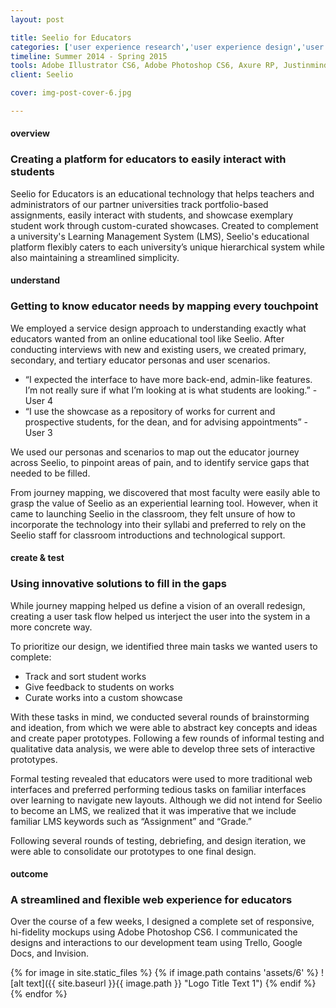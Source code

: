 ```yaml
---
layout: post

title: Seelio for Educators
categories: ['user experience research','user experience design','user interface design','featured']
timeline: Summer 2014 - Spring 2015
tools: Adobe Illustrator CS6, Adobe Photoshop CS6, Axure RP, Justinmind, InVision
client: Seelio

cover: img-post-cover-6.jpg

---
```


<!-- status: needs images, role -->

<h4 class="heading heading--regular heading--emphasize">overview</h4>
<div class="marker-post-heading"></div>
<h3 class="heading heading--fancy">Creating a platform for educators to easily interact with students</h3>
<p>
	Seelio for Educators is an educational technology that helps teachers and administrators of our partner universities track portfolio-based assignments, easily interact with students, and showcase exemplary student work through custom-curated showcases. Created to complement a university's Learning Management System (LMS), Seelio's educational platform flexibly caters to each university’s unique hierarchical system while also maintaining a streamlined simplicity.
</p>

<h4 class="heading heading--regular heading--emphasize post__heading--stacked">understand</h4>
<div class="marker-post-heading"></div>
<h3 class="heading heading--fancy">Getting to know educator needs by mapping every touchpoint</h3>
<p>
	We employed a service design approach to understanding exactly what educators wanted from an online educational tool like Seelio. After conducting interviews with new and existing users, we created primary, secondary, and tertiary educator personas and user scenarios.
</p>
<div class="post__quote">
	<ul>
		<li>“I expected the interface to have more back-end, admin-like features. I’m not really sure if what I’m looking at is what students are looking.” - User 4</li>
		<li>“I use the showcase as a repository of works for current and prospective students, for the dean, and for advising appointments”  - User 3</li>
	</ul>
</div>
<p>
	We used our personas and scenarios to map out the educator journey across Seelio, to pinpoint areas of pain, and to identify service gaps that needed to be filled.
</p>
<p>
	From journey mapping, we discovered that most faculty were easily able to grasp the value of Seelio as an experiential learning tool. However, when it came to launching Seelio in the classroom, they felt unsure of how to incorporate the technology into their syllabi and preferred to rely on the Seelio staff for classroom introductions and technological support.
</p>

<h4 class="heading heading--regular heading--emphasize post__heading--stacked">create & test</h4>
<div class="marker-post-heading"></div>
<h3 class="heading heading--fancy">Using innovative solutions to fill in the gaps</h3>
<p>
	While journey mapping helped us define a vision of an overall redesign, creating a user task flow helped us interject the user into the system in a more concrete way.
</p>
<p>
	To prioritize our design, we identified three main tasks we wanted users to complete:
</p>
<ul>
	<li>Track and sort student works</li>
	<li>Give feedback to students on works</li>
	<li>Curate works into a custom showcase</li>
</ul>
<p>
	With these tasks in mind, we conducted several rounds of brainstorming and ideation, from which we were able to abstract key concepts and ideas and create paper prototypes. Following a few rounds of informal testing and qualitative data analysis, we were able to develop three sets of interactive prototypes.
</p>
<p>
	Formal testing revealed that educators were used to more traditional web interfaces and preferred performing tedious tasks on familiar interfaces over learning to navigate new layouts. Although we did not intend for Seelio to become an LMS, we realized that it was imperative that we include familiar LMS keywords such as “Assignment” and “Grade.” 
</p>
<p>
	Following several rounds of testing, debriefing, and design iteration, we were able to consolidate our prototypes to one final design.
</p>

<h4 class="heading heading--regular heading--emphasize post__heading--stacked">outcome</h4>
<div class="marker-post-heading"></div>
<h3 class="heading heading--fancy">A streamlined and flexible web experience for educators</h3>
<p>
</p>
<p>
	Over the course of a few weeks, I designed a complete set of responsive, hi-fidelity mockups using Adobe Photoshop CS6. I communicated the designs and interactions to our development team using Trello, Google Docs, and Invision.
</p>

{% for image in site.static_files %}
	{% if image.path contains 'assets/6' %}
		![alt text]({{ site.baseurl }}{{ image.path }} "Logo Title Text 1")
		<!-- <img src="{{ site.baseurl }}{{ image.path }}" alt="image" class="post__asset"></img> -->
	{% endif %}
{% endfor %}




